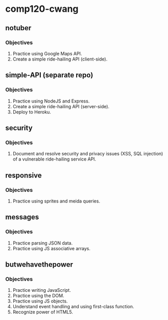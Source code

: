 # comp120-cwang

## notuber
### Objectives
1. Practice using Google Maps API.
2. Create a simple ride-hailing API (client-side).

## simple-API (separate repo)
### Objectives
1. Practice using NodeJS and Express.
2. Create a simple ride-hailing API (server-side).
3. Deploy to Heroku.

## security
### Objectives
1. Document and resolve security and privacy issues (XSS, SQL injection) of a vulnerable ride-hailing service API. 

## responsive
### Objectives
1. Practice using sprites and meida queries.

## messages
### Objectives
1. Practice parsing JSON data.
2. Practice using JS associative arrays.

## butwehavethepower
### Objectives
1. Practice writing JavaScript.
2. Practice using the DOM.
3. Practice using JS objects.
4. Understand event handling and using first-class function.
5. Recognize power of HTML5.
